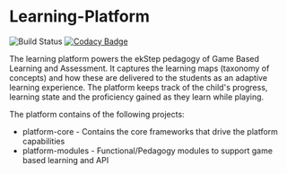 

# Learning-Platform

![Build Status](https://travis-ci.org/project-sunbird/sunbird-learning-platform.svg?branch=master) [![Codacy Badge](https://api.codacy.com/project/badge/Grade/de744d76031c46499d38f82bdbbef0de)](https://www.codacy.com/app/demo-project/sunbird-learning-platform?utm_source=github.com&amp;utm_medium=referral&amp;utm_content=sudarshanswati/sunbird-learning-platform&amp;utm_campaign=Badge_Grade_Dashboard)

The learning platform powers the ekStep pedagogy of Game Based Learning and Assessment. It captures the learning maps (taxonomy of concepts) and how these are delivered to the students as an adaptive learning experience. The platform keeps track of the child's progress, learning state and the proficiency gained as they learn while playing. 

The platform contains of the following projects:

* platform-core - Contains the core frameworks that drive the platform capabilities
* platform-modules - Functional/Pedagogy modules to support game based learning and API


